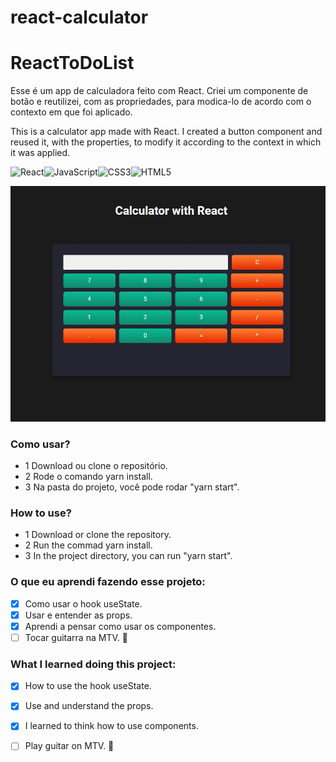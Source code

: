 # react-calculator

# ReactToDoList

Esse é um app de calculadora feito com React.
Criei um componente de botão e reutilizei, com as propriedades, para modica-lo de acordo com o contexto em que foi aplicado.  

This is a calculator app made with React.
I created a button component and reused it, with the properties, to modify it according to the context in which it was applied.

![React](https://img.shields.io/badge/react-%2320232a.svg?style=for-the-badge&logo=react&logoColor=%2361DAFB)![JavaScript](https://img.shields.io/badge/javascript-%23323330.svg?style=for-the-badge&logo=javascript&logoColor=%23F7DF1E)![CSS3](https://img.shields.io/badge/css3-%231572B6.svg?style=for-the-badge&logo=css3&logoColor=white)![HTML5](https://img.shields.io/badge/html5-%23E34F26.svg?style=for-the-badge&logo=html5&logoColor=white)

![The app ](https://github.com/carlosnani/react-calculator/blob/master/images/project_image.jpg?raw=true)

 ### Como usar?
- 1 Download ou clone o repositório.
- 2 Rode o comando yarn install.
- 3 Na pasta do projeto, você pode rodar "yarn start".

### How to use?
- 1 Download or clone the repository.
- 2 Run the commad yarn install.
- 3 In the project directory, you can run "yarn start".

### O que eu aprendi fazendo esse projeto:
- [x] Como usar o hook useState.
- [x] Usar e entender as props.
- [x] Aprendi a pensar como usar os componentes.
- [ ] Tocar guitarra na MTV. 🎸

### What I learned doing this project:
- [x] How to use the hook useState.
- [x] Use and understand the props.
- [x] I learned to think how to use components.
- [ ] Play guitar on MTV. 🎸

 
